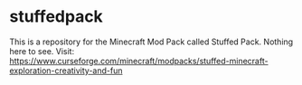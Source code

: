 # stuffedpack

This is a repository for the Minecraft Mod Pack called Stuffed Pack. Nothing here to see. Visit: https://www.curseforge.com/minecraft/modpacks/stuffed-minecraft-exploration-creativity-and-fun
